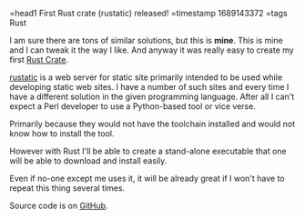 =head1 First Rust crate (rustatic) released!
=timestamp 1689143372
=tags Rust



I am sure there are tons of similar solutions, but this is **mine**.
This is mine and I can tweak it the way I like.
And anyway it was really easy to create my first [Rust Crate](https://crates.io/).



[rustatic](https://crates.io/crates/rustatic) is a web server for static site primarily intended to be used
while developing static web sites. I have a number of such sites and every time I have a different solution in the given
programming language. After all I can't expect a Perl developer to use a Python-based tool or vice verse.

Primarily because they would not have the toolchain installed and would not know how to install the tool.

However with Rust I'll be able to create a stand-alone executable that one will be able to download and install easily.

Even if no-one except me uses it, it will be already great if I won't have to repeat this thing several times.

Source code is on [GitHub](https://github.com/szabgab/rustatic).
